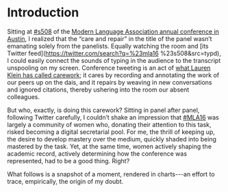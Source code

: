 # Introduction

Sitting at [#s508](http://jentery.github.io/careRepair/) of the [Modern Language Association annual conference in Austin](https://www.mla.org/Convention/MLA-2016), I realized that the “care and repair” in the title of the panel wasn’t emanating solely from the panelists. Equally watching the room and [its Twitter feed](https://twitter.com/search?q=%23mla16 %23s508&src=typd), I could easily connect the sounds of typing in the audience to the transcript unspooling on my screen. Conference tweeting is an act of [what Lauren Klein has called carework](http://lklein.com/2015/06/the-carework-and-codework-of-the-digital-humanities/); it cares by recording and annotating the work of our peers up on the dais, and it repairs by weaving in new conversations and ignored citations, thereby ushering into the room our absent colleagues.

But who, exactly, is doing this carework? Sitting in panel after panel, following Twitter carefully, I couldn’t shake an impression that [#MLA16](https://twitter.com/search?q=%23mla16&src=typd) was largely a community of women who, donating their attention to this task, risked becoming a digital secretarial pool. For me, the thrill of keeping up, the desire to develop mastery over the medium, quickly shaded into being mastered by the task. Yet, at the same time, women actively shaping the academic record, actively determining how the conference was represented, had to be a good thing. Right?

What follows is a snapshot of a moment, rendered in charts---an effort to trace, empirically, the origin of my doubt.